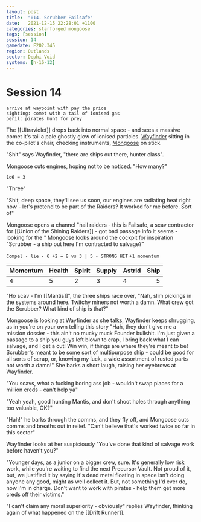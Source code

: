 ```yaml
---
layout: post
title:  "014. Scrubber Failsafe"
date:   2021-12-15 22:28:01 +1100
categories: starforged mongoose
tags: [session]
session: 14
gamedate: F202.345
region: Outlands
sector: Dephi Void
systems: [h-16-12]
---
```


# Session 14
```
arrive at waypoint with pay the price
sighting: comet with a tail of ionised gas
peril: pirates hunt for prey
```

The [[Ultraviolet]] drops back into normal space - and sees a massive comet it's tail a pale ghostly glow of ionised particles. [Wayfinder](/npcs/wayfinder) sitting in the co-pilot's chair, checking instruments, [Mongoose](/mongoose) on stick.

"Shit" says Wayfinder, "there are ships out there, hunter class".

Mongoose cuts engines, hoping not to be noticed. "How many?"

`1d6 = 3`

"Three"

"Shit, deep space, they'll see us soon, our engines are radiating heat right now - let's pretend to be part of the Raiders? It worked for me before. Sort of"

Mongoose opens a channel "hail raiders - this is Failsafe, a scav contractor for [[Union of the Shining Raiders]] - got bad passage info it seems - looking for the " Mongoose looks around the cockpit for inspiration "Scrubber - a ship out here I'm contracted to salvage?"

`Compel - lie - 6 +2 = 8 vs 3 | 5 - STRONG HIT`
`+1 momentum`

Momentum | Health | Spirit | Supply | Astrid | Ship
:--------|--------|--------|--------|--------|-----:
4 | 5 | 2 | 3 | 4 | 5

"Ho scav - I'm [[Mantis]]", the three ships race over, "Nah, slim pickings in the systems around here. Twitchy miners not worth a damn. What crew got the Scrubber? What kind of ship is that?"

Mongoose is looking at Wayfinder as she talks, Wayfinder keeps shrugging, as in you're on your own telling this story
"Hah, they don't give me a mission dossier - this ain't no mucky muck Founder bullshit. I'm just given a passage to a ship you guys left blown to crap, I bring back what I can salvage, and I get a cut! Win win, if things are where they're meant to be! Scrubber's meant to be some sort of multipurpose ship - could be good for all sorts of scrap, or, knowing my luck, a wide assortment of rusted parts not worth a damn!" She barks a short laugh, raising her eyebrows at Wayfinder.

"You scavs, what a fucking boring ass job - wouldn't swap places for a million creds - can't help ya"

"Yeah yeah, good hunting Mantis, and don't shoot holes through anything too valuable, OK?"

"Hah!" he barks through the comms, and they fly off, and Mongoose cuts comms and breaths out in relief. "Can't believe that's worked twice so far in this sector"

Wayfinder looks at her suspiciously "You've done that kind of salvage work before haven't you?"

"Younger days, as a junior on a bigger crew, sure. It's generally low risk work, while you're waiting to find the next Precursor Vault. Not proud of it, but, we justified it by saying it's dead metal floating in space isn't doing anyone any good, might as well collect it. But, not something I'd ever do, now I'm in charge. Don't want to work with pirates - help them get more creds off their victims."

"I can't claim any moral superiority - obviously" replies Wayfinder, thinking again of what happened on the [[Drift Runner]].






